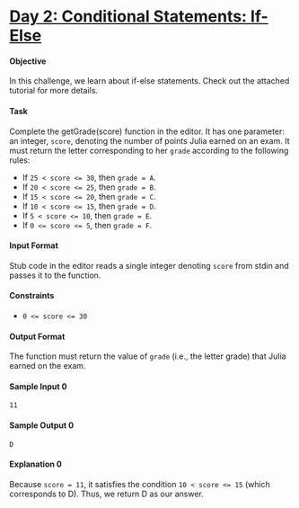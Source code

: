 # [Day 2: Conditional Statements: If-Else](https://www.hackerrank.com/challenges/js10-if-else)

#### Objective
In this challenge, we learn about if-else statements. Check out the attached tutorial for more details.

#### Task
Complete the getGrade(score) function in the editor. It has one parameter: an integer, `score`, denoting the number of points Julia earned on an exam. It must return the letter corresponding to her `grade` according to the following rules:

- If `25 < score <= 30`, then `grade = A`.
- If `20 < score <= 25`, then `grade = B`.
- If `15 < score <= 20`, then `grade = C`.
- If `10 < score <= 15`, then `grade = D`.
- If `5 < score <= 10`, then `grade = E`.
- If `0 <= score <= 5`, then `grade = F`.

#### Input Format
Stub code in the editor reads a single integer denoting `score` from stdin and passes it to the function.

#### Constraints
- `0 <= score <= 30`

#### Output Format
The function must return the value of `grade` (i.e., the letter grade) that Julia earned on the exam.

#### Sample Input 0
```
11

```

#### Sample Output 0
```
D
```

#### Explanation 0

Because `score = 11`, it satisfies the condition `10 < score <= 15` (which corresponds to D). Thus, we return D as our answer.